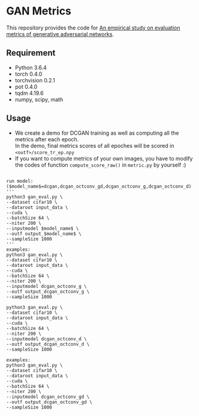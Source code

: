 # GAN Metrics

This repository provides the code for [An empirical study on evaluation metrics of generative adversarial networks](https://arxiv.org/abs/1806.07755).

Requirement
------

- Python 3.6.4
- torch 0.4.0
- torchvision 0.2.1
- pot 0.4.0
- tqdm 4.19.6
- numpy, scipy, math

Usage
------

- We create a demo for DCGAN training as well as computing all the metrics after each epoch.     
In the demo, final metrics scores of all epoches will be scored in `<outf>/score_tr_ep.npy`    
- If you want to compute metrics of your own images, you have to modify the codes of function `compute_score_raw()` in `metric.py` by yourself :)

```

run model:
($model_name$=dcgan,dcgan_octconv_gd,dcgan_octconv_g,dcgan_octconv_d)
'''
python3 gan_eval.py \
--dataset cifar10 \
--dataroot input_data \
--cuda \
--batchSize 64 \
--niter 200 \
--inputmodel $model_name$ \
--outf output_$model_name$ \
--sampleSize 1000
'''
examples:
python3 gan_eval.py \
--dataset cifar10 \
--dataroot input_data \
--cuda \
--batchSize 64 \
--niter 200 \
--inputmodel dcgan_octconv_g \
--outf output_dcgan_octconv_g \
--sampleSize 1000

python3 gan_eval.py \
--dataset cifar10 \
--dataroot input_data \
--cuda \
--batchSize 64 \
--niter 200 \
--inputmodel dcgan_octconv_d \
--outf output_dcgan_octconv_d \
--sampleSize 1000

examples:
python3 gan_eval.py \
--dataset cifar10 \
--dataroot input_data \
--cuda \
--batchSize 64 \
--niter 200 \
--inputmodel dcgan_octconv_gd \
--outf output_dcgan_octconv_gd \
--sampleSize 1000
